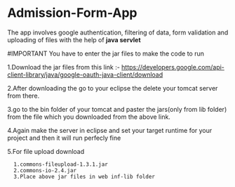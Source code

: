# Admission-Form-App

The app involves google authentication, filtering of data, form validation and uploading of files with the help of <b>java servlet</b>

#IMPORTANT
You have to enter the jar files to make the code to run

1.Download the jar files from this link :- https://developers.google.com/api-client-library/java/google-oauth-java-client/download

2.After downloading the go to your eclipse the delete your tomcat server from there.

3.go to the bin folder of your tomcat and paster the jars(only from lib folder) from the file which you downloaded from the above link.

4.Again make the server in eclipse and set your target runtime for your project and then it will run perfecly fine

5.For file upload download

      1.commons-fileupload-1.3.1.jar
      2.commons-io-2.4.jar
      3.Place above jar files in web inf-lib folder
